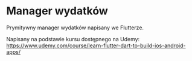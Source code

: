 # Manager wydatków

Prymitywny manager wydatków napisany we Flutterze.

Napisany na podstawie kursu dostępnego na Udemy: https://www.udemy.com/course/learn-flutter-dart-to-build-ios-android-apps/


